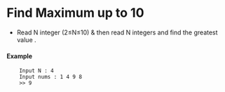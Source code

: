 # Find Maximum up to 10

- Read N integer (2≤N≤10) & then read N integers and find the greatest value .
#### Example
```
    Input N : 4
    Input nums : 1 4 9 8
    >> 9
```